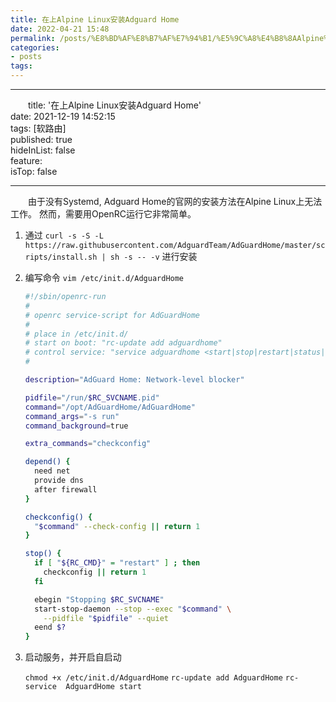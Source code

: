 ```yaml
---
title: 在上Alpine Linux安装Adguard Home
date: 2022-04-21 15:48
permalink: /posts/%E8%BD%AF%E8%B7%AF%E7%94%B1/%E5%9C%A8%E4%B8%8AAlpine%20Linux%E5%AE%89%E8%A3%85Adguard%20Home
categories:
- posts
tags: 
---
```

---

　　title: '在上Alpine Linux安装Adguard Home'  
date: 2021-12-19 14:52:15  
tags: [软路由]  
published: true  
hideInList: false  
feature:  
isTop: false

---

　　由于没有Systemd, Adguard Home的官网的安装方法在Alpine Linux上无法工作。
然而，需要用OpenRC运行它非常简单。

1. 通过 `curl -s -S -L https://raw.githubusercontent.com/AdguardTeam/AdGuardHome/master/scripts/install.sh | sh -s -- -v` 进行安装
2. 编写命令  `vim /etc/init.d/AdguardHome`

   ```sh
   #!/sbin/openrc-run
   #
   # openrc service-script for AdGuardHome
   #
   # place in /etc/init.d/
   # start on boot: "rc-update add adguardhome"
   # control service: "service adguardhome <start|stop|restart|status|checkconfig>"
   #

   description="AdGuard Home: Network-level blocker"

   pidfile="/run/$RC_SVCNAME.pid"
   command="/opt/AdGuardHome/AdGuardHome"
   command_args="-s run"
   command_background=true

   extra_commands="checkconfig"

   depend() {
     need net
     provide dns
     after firewall
   }

   checkconfig() {
     "$command" --check-config || return 1
   }

   stop() {
     if [ "${RC_CMD}" = "restart" ] ; then
       checkconfig || return 1
     fi

     ebegin "Stopping $RC_SVCNAME"
     start-stop-daemon --stop --exec "$command" \
       --pidfile "$pidfile" --quiet
     eend $?
   }
   ```
3. 启动服务，并开启自启动

   `chmod +x /etc/init.d/AdguardHome`
   `rc-update add AdguardHome`
   `rc-service  AdguardHome start`

　　
